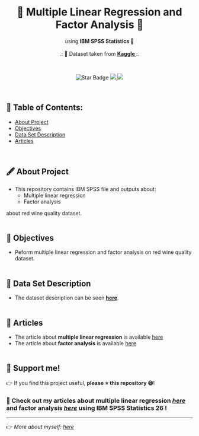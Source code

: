<h1 align="center"> 🍷 Multiple Linear Regression and Factor Analysis 🍷 </h1>
<p align="center">using <b>IBM SPSS Statistics 🧮</b><br><br>
.: 📄 Dataset taken from <b><a href="https://www.kaggle.com/uciml/red-wine-quality-cortez-et-al-2009"> Kaggle </a></b> :.
</p><br>
<p align="center">
  <img src="https://img.shields.io/static/v1?label=%F0%9F%8C%9F&message=If%20Useful&style=style=flat&color=BC4E99" alt="Star Badge"/>
  <a href="https://www.github.com/caesarmario">
    <img src="https://img.shields.io/github/followers/caesarmario?style=social&link=https://www.github.com/caesarmario" alt"GitHub"/>
  </a>
  <a href="https://linktr.ee/caesarmario_">
    <img src="https://img.shields.io/badge/Follow%20My%20Other%20Works-019875?style=flat&labelColor=019875&link=https:/linktr.ee/caesarmario_" alt"Linktree"/>
  </a>
</p>
<br>


## 📃 Table of Contents:
  - [About Project](#-about-project)
  - [Objectives](#-objectives)
  - [Data Set Description](#-data-set-description)
  - [Articles](#-articles)
<br>

## 🖋 About Project
*   This repository contains IBM SPSS file and outputs about:
    - Multiple linear regression
    - Factor analysis

about red wine quality dataset.
<br><br>

## 📌 Objectives
*   Peform multiple linear regression and factor analysis on red wine quality dataset.
<br><br>

## 🧾 Data Set Description
*   The dataset description can be seen <a href="https://www.kaggle.com/uciml/red-wine-quality-cortez-et-al-2009"><b>here</b></a>.
<br><br>

## 📰 Articles
*   The article about **multiple linear regression** is available [here](https://caesarmario.medium.com/multiple-linear-regression-in-red-wine-quality-bd42933b7b27)
*   The article about **factor analysis** is available [here](https://caesarmario.medium.com/multiple-linear-regression-in-red-wine-quality-bd42933b7b27)
<br><br>

## 🙌 Support me!

👉 If you find this project useful, **please ⭐ this repository 😆**!
### 🎈 Check out my articles about multiple linear regression *[here](https://caesarmario.medium.com/multiple-linear-regression-in-red-wine-quality-bd42933b7b27)* and factor analysis *[here](https://caesarmario.medium.com/multiple-linear-regression-in-red-wine-quality-bd42933b7b27)* using IBM SPSS Statistics 26 !

---

👉 _More about myself: <a href="https://linktr.ee/caesarmario_"> here </a>_
